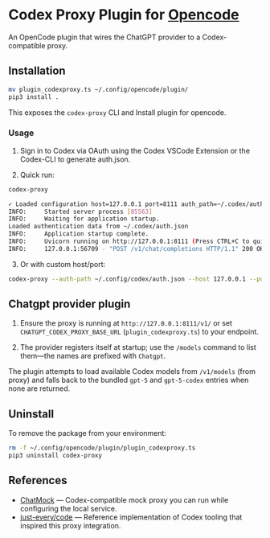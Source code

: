 # Codex Proxy Plugin for [Opencode](https://github.com/sst/opencode)

An OpenCode plugin that wires the ChatGPT provider to a Codex-compatible proxy.

## Installation

```bash
mv plugin_codexproxy.ts ~/.config/opencode/plugin/
pip3 install .
```

This exposes the `codex-proxy` CLI and Install plugin for opencode.

### Usage
1. Sign in to Codex via OAuth using the Codex VSCode Extension or the Codex-CLI to generate auth.json.

2. Quick run:
```bash
codex-proxy

✓ Loaded configuration host=127.0.0.1 port=8111 auth_path=~/.codex/auth.json debug=disabled
INFO:     Started server process [85563]
INFO:     Waiting for application startup.
Loaded authentication data from ~/.codex/auth.json
INFO:     Application startup complete.
INFO:     Uvicorn running on http://127.0.0.1:8111 (Press CTRL+C to quit)
INFO:     127.0.0.1:56709 - "POST /v1/chat/completions HTTP/1.1" 200 OK
```

3. Or with custom host/port:
```bash
codex-proxy --auth-path ~/.config/codex/auth.json --host 127.0.0.1 --port 8111
```

## Chatgpt provider plugin

1. Ensure the proxy is running at `http://127.0.0.1:8111/v1/` or set `CHATGPT_CODEX_PROXY_BASE_URL` (`plugin_codexproxy.ts`) to your endpoint.

2. The provider registers itself at startup; use the `/models` command to list them—the names are prefixed with `Chatgpt`.

The plugin attempts to load available Codex models from `/v1/models` (from proxy) and falls back to the bundled `gpt-5` and `gpt-5-codex` entries when none are returned.

## Uninstall

To remove the package from your environment:
```bash
rm -f ~/.config/opencode/plugin/plugin_codexproxy.ts
pip3 uninstall codex-proxy
```

## References

- [ChatMock](https://github.com/RayBytes/ChatMock) — Codex-compatible mock proxy you can run while configuring the local service.
- [just-every/code](https://github.com/just-every/code) — Reference implementation of Codex tooling that inspired this proxy integration.

